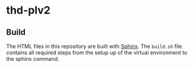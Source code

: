 # thd-plv2

## Build

The HTML files in this repository are built with [Sphinx](https://www.sphinx-doc.org/).
The `build.sh` file contains all required steps from the setup up of the virtual environment to the sphinx command.

